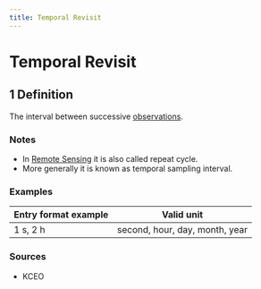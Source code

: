 ```yaml
---
title: Temporal Revisit
---
```


# Temporal Revisit

## 1 Definition

The interval between successive [observations](../observation).

### Notes 

- In [Remote Sensing](../remote_sensing) it is also called repeat cycle.
- More generally it is known as temporal sampling interval.

### Examples 

| Entry format example | Valid unit                    |
|----------------------|-------------------------------|
| 1 s, 2 h             | second, hour, day, month, year |

### Sources 
- KCEO
